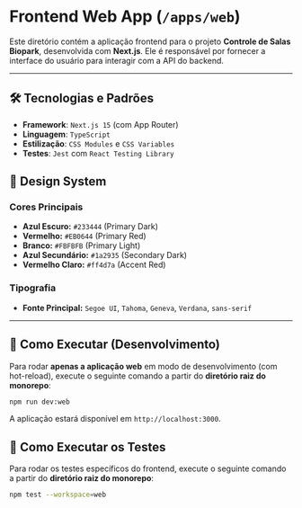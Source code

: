 # Frontend Web App (`/apps/web`)

Este diretório contém a aplicação frontend para o projeto **Controle de Salas Biopark**, desenvolvida com **Next.js**. Ele é responsável por fornecer a interface do usuário para interagir com a API do backend.

---

## 🛠️ Tecnologias e Padrões

* **Framework**: `Next.js 15` (com App Router)
* **Linguagem**: `TypeScript`
* **Estilização**: `CSS Modules` e `CSS Variables`
* **Testes**: `Jest` com `React Testing Library`

## 🎨 Design System

### Cores Principais

- **Azul Escuro:** `#233444` (Primary Dark)
- **Vermelho:** `#EB0644` (Primary Red)
- **Branco:** `#FBFBFB` (Primary Light)
- **Azul Secundário:** `#1a2935` (Secondary Dark)
- **Vermelho Claro:** `#ff4d7a` (Accent Red)

### Tipografia

- **Fonte Principal:** `Segoe UI`, `Tahoma`, `Geneva`, `Verdana`, `sans-serif`

---

## 🚀 Como Executar (Desenvolvimento)

Para rodar **apenas a aplicação web** em modo de desenvolvimento (com hot-reload), execute o seguinte comando a partir do **diretório raiz do monorepo**:

```bash
npm run dev:web
```

A aplicação estará disponível em `http://localhost:3000`.

## 🧪 Como Executar os Testes

Para rodar os testes específicos do frontend, execute o seguinte comando a partir do **diretório raiz do monorepo**:

```bash
npm test --workspace=web
```